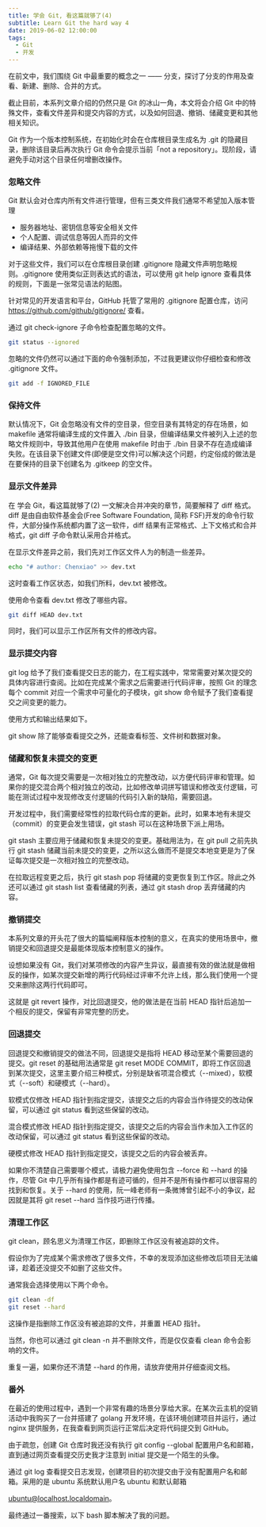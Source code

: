 ```yaml
---
title: 学会 Git, 看这篇就够了(4)
subtitle: Learn Git the hard way 4
date: 2019-06-02 12:00:00
tags:
  - Git
  - 开发
---
```


在前文中，我们围绕 Git 中最重要的概念之一 —— 分支，探讨了分支的作用及查看、新建、删除、合并的方式。

截止目前，本系列文章介绍的仍然只是 Git 的冰山一角，本文将会介绍 Git 中的特殊文件，查看文件差异和提交内容的方式，以及如何回退、撤销、储藏变更和其他相关知识。

Git 作为一个版本控制系统，在初始化时会在仓库根目录生成名为 .git 的隐藏目录，删除该目录后再次执行 Git 命令会提示当前「not a repository」。现阶段，请避免手动对这个目录任何增删改操作。

### 忽略文件

Git 默认会对仓库内所有文件进行管理，但有三类文件我们通常不希望加入版本管理 

* 服务器地址、密钥信息等安全相关文件 
* 个人配置、调试信息等因人而异的文件 
* 编译结果、外部依赖等拖慢下载的文件

对于这些文件，我们可以在仓库根目录创建 .gitignore 隐藏文件声明忽略规则。.gitignore 使用类似正则表达式的语法，可以使用 git help ignore 查看具体的规则，下面是一张常见语法的贴图。

针对常见的开发语言和平台，GitHub 托管了常用的 .gitignore 配置仓库，访问 https://github.com/github/gitignore/ 查看。

通过 git check-ignore 子命令检查配置忽略的文件。

```bash
git status --ignored
```

忽略的文件仍然可以通过下面的命令强制添加，不过我更建议你仔细检查和修改 .gitignore 文件。

```bash
git add -f IGNORED_FILE
```

### 保持文件

默认情况下，Git 会忽略没有文件的空目录，但空目录有其特定的存在场景，如 makefile 通常将编译生成的文件置入 ./bin 目录，但编译结果文件被列入上述的忽略文件规则中，导致其他用户在使用 makefile 时由于 ./bin 目录不存在造成编译失败。在该目录下创建文件(即便是空文件)可以解决这个问题，约定俗成的做法是在要保持的目录下创建名为 .gitkeep 的空文件。

### 显示文件差异

在 学会 Git，看这篇就够了(2) 一文解决合并冲突的章节，简要解释了 diff 格式。diff 是由自由软件基金会(Free Software Foundation, 简称 FSF)开发的命令行软件，大部分操作系统都内置了这一软件，diff 结果有正常格式、上下文格式和合并格式，git diff 子命令默认采用合并格式。

在显示文件差异之前，我们先对工作区文件人为的制造一些差异。

```bash
echo "# author: Chenxiao" >> dev.txt
```

这时查看工作区状态，如我们所料，dev.txt 被修改。

使用命令查看 dev.txt 修改了哪些内容。

```bash
git diff HEAD dev.txt
```

同时，我们可以显示工作区所有文件的修改内容。


### 显示提交内容

git log 给予了我们查看提交日志的能力，在工程实践中，常常需要对某次提交的具体内容进行查阅。比如在完成某个需求之后需要进行代码评审，按照 Git 的理念每个 commit 对应一个需求中可量化的子模块，git show 命令赋予了我们查看提交之间变更的能力。

使用方式和输出结果如下。





git show 除了能够查看提交之外，还能查看标签、文件树和数据对象。

### 储藏和恢复未提交的变更

通常，Git 每次提交需要是一次相对独立的完整改动，以方便代码评审和管理。如果你的提交混合两个相对独立的改动，比如修改单词拼写错误和修改支付逻辑，可能在测试过程中发现修改支付逻辑的代码引入新的缺陷，需要回退。

开发过程中，我们需要经常性的拉取代码仓库的更新。此时，如果本地有未提交（commit）的变更会发生错误，git stash 可以在这种场景下派上用场。

git stash 主要应用于储藏和恢复未提交的变更。基础用法为，在 git pull 之前先执行 git stash 储藏当前未提交的变更，之所以这么做而不是提交本地变更是为了保证每次提交是一次相对独立的完整改动。

在拉取远程变更之后，执行 git stash pop 将储藏的变更恢复到工作区。除此之外还可以通过 git stash list 查看储藏的列表，通过 git stash drop 丢弃储藏的内容。

### 撤销提交

本系列文章的开头花了很大的篇幅阐释版本控制的意义，在真实的使用场景中，撤销提交和回退提交是最能体现版本控制意义的操作。

设想如果没有 Git，我们对某项修改的内容产生异议，最直接有效的做法就是做相反的操作，如某次提交新增的两行代码经过评审不允许上线，那么我们使用一个提交来删除这两行代码即可。

这就是 git revert 操作，对比回退提交，他的做法是在当前 HEAD 指针后追加一个相反的提交，保留有非常完整的历史。

### 回退提交

回退提交和撤销提交的做法不同，回退提交是指将 HEAD 移动至某个需要回退的提交。git reset 的基础用法通常是 git reset MODE COMMIT，即将工作区回退到某次提交，这里主要介绍三种模式，分别是缺省项混合模式（--mixed），软模式（--soft）和硬模式（--hard）。

软模式仅修改 HEAD 指针到指定提交，该提交之后的内容会当作待提交的改动保留，可以通过 git status 看到这些保留的改动。

混合模式修改 HEAD 指针到指定提交，该提交之后的内容会当作未加入工作区的改动保留，可以通过 git status 看到这些保留的改动。

硬模式修改 HEAD 指针到指定提交，该提交之后的内容会被丢弃。

如果你不清楚自己需要哪个模式，请极力避免使用包含 --force 和 --hard 的操作，尽管 Git 中几乎所有操作都是有迹可循的，但并不是所有操作都可以很容易的找到和恢复。关于 --hard 的使用，阮一峰老师有一条微博曾引起不小的争议，起因就是其将 git reset --hard 当作技巧进行传播。

### 清理工作区

git clean，顾名思义为清理工作区，即删除工作区没有被追踪的文件。

假设你为了完成某个需求修改了很多文件，不幸的发现添加这些修改后项目无法编译，趁着还没提交不如删了这些文件。

通常我会选择使用以下两个命令。

```bash
git clean -df
git reset --hard
```

这操作是指删除工作区没有被追踪的文件，并重置 HEAD 指针。

当然，你也可以通过 git clean -n 并不删除文件，而是仅仅查看 clean 命令会影响的文件。

重复一遍，如果你还不清楚 --hard 的作用，请放弃使用并仔细查阅文档。

### 番外

在最近的使用过程中，遇到一个非常有趣的场景分享给大家。在某次云主机的促销活动中我购买了一台并搭建了 golang 开发环境，在该环境创建项目并运行，通过 nginx 提供服务，在我查看到网页运行正常后决定将代码提交到 GitHub。

由于疏忽，创建 Git 仓库时我还没有执行 git config --global 配置用户名和邮箱，直到通过网页查看提交历史我才注意到 initial 提交是一个陌生的头像。

通过 git log 查看提交日志发现，创建项目的初次提交由于没有配置用户名和邮箱。采用的是 ubuntu 系统默认用户名 ubuntu 和默认邮箱

ubuntu@localhost.localdomain。

最终通过一番搜索，以下 bash 脚本解决了我的问题。

